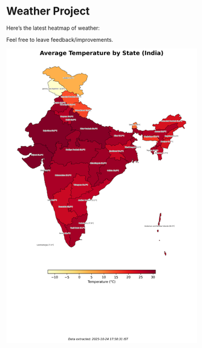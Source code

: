 # Weather Project

Here’s the latest heatmap of weather:

Feel free to leave feedback/improvements.

![India Heatmap](docs/assets/india_heatmap.png?v=FB6F11)
